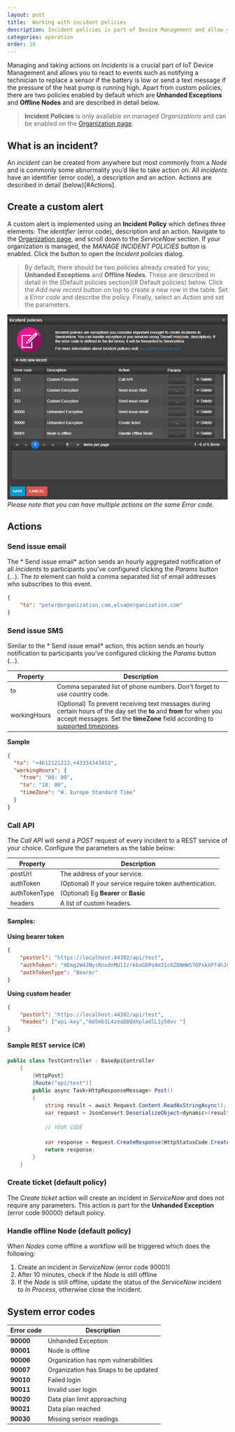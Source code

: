 ```yaml
---
layout: post
title:  Working with incident policies
description: Incident policies is part of Device Management and allow you to take actions on exceptions and alerts, such as when Nodes comes of line or custom alerts.
categories: operation
order: 10
---
```


Managing and taking actions on *Incidents* is a crucial part of IoT Device Management and allows you to react to events such as notifying a technician to replace a sensor if the battery is low or send a text message if the pressure of the heat pump is running high.
Apart from custom policies, there are two policies enabled by default which are **Unhanded Exceptions** and **Offline Nodes** and are described in detail below.
> **Incident Policies** is only available on managed *Organizations* and can be enabled on the [Organization page](https://microservicebus.com/organizations/detail).

## What is an incident?
An *incident* can be created from anywhere but most commonly from a *Node* and is commonly some abnormality you’d like to take action on. All *incidents* have an identifier (error code), a description and an action. Actions are described in detail (below)[#Actions].  

## Create a custom alert
A custom alert is implemented using an **Incident Policy** which defines three elements: The *identifier* (error code), description and an action. Navigate to the [Organization page](https://microservicebus.com/organizations/details), and scroll down to the *ServiceNow* section. If your organization is managed, the *MANAGE INCIDENT POLICIES* button is enabled. Click the button to open the *Incident policies* dialog.

> By default, there should be two *policies* already created for you; **Unhanded Exceptions** and **Offline Nodes**. These are described in detail in the [Default policies section](# Default policies) below.
Click the *Add new record* button on top to create a new row in the table. Set a *Error code* and describe the policy. Finally, select an *Action* and set the parameters.

![SD-Card composition](/images/working-with-incident-policies/incidentPoliciesWindow.png)
*Please note that you can have multiple actions on the same Error code.*

## Actions

### Send issue email
The * Send issue email* action sends an hourly aggregated notification of all *incidents* to participants you’ve configured clicking the *Params* button (…). The *to* element can hold a comma separated list of email addresses who subscribes to this event.
``` json
{
    "to": "peter@organization.com,elsa@organization.com"
}
```

### Send issue SMS
Similar to the * Send issue email* action, this action sends an hourly notification to participants you’ve configured clicking the *Params* button (…). 

| Property        | Description |
 | -------------- |-------------|
| to | Comma separated list of phone numbers. Don't forget to use country code. | 
| workingHours | (Optional) To prevent receiving text messages during certain hours of the day set the **to** and **from** for when you accept messages. Set the **timeZone** field according to [supported timezones](https://techsupport.osisoft.com/Documentation/PI-Web-API/help/topics/timezones/windows.html). |  

**Sample**
``` json
{
  "to": "+4612121212,+43334343453",
  "workingHours": {
    "from": "08: 00",
    "to": "18: 00",
    "timeZone": "W. Europe Standard Time"
  }
}
```

### Call API
The *Call API* will send a *POST* request of every incident to a REST service of your choice. Configure the parameters as the table below:

| Property        | Description |
 | -------------- |-------------|
| postUrl | The address of your service. | 
| authToken | (Optional) If your service require token authentication.|  
| authTokenType | (Optional) Eg **Bearer** or **Basic**   | 
| headers| A list of custom headers. |

#### Samples:

**Using bearer token**
```json
{
    "postUrl": "https://localhost:44302/api/test",
    "authToken": "0Emg2W42NysRnxdnMUlIzrkbxGDPo4m31cOZ8NHWS7OPxkXPf4hJobBjH45HIivRDn6VKPxKoFYzQeIF3VOlBToSUi36xmys1I1aGyHQ8",
    "authTokenType": "Bearer"
} 
```
**Using custom header**
```json
{
    "postUrl": "https://localhost:44302/api/test",
    "heades": ["api-key","6U5mb1L4zeaD8QXXpladlL1y50vv "]
} 
```

#### Sample REST service (C#)
``` csharp
public class TestController : BaseApiController
    {
        [HttpPost]
        [Route("api/test")]
        public async Task<HttpResponseMessage> Post()
        {
            string result = await Request.Content.ReadAsStringAsync();
            var request = JsonConvert.DeserializeObject<dynamic>(result);

            // YOUR CODE

            var response = Request.CreateResponse(HttpStatusCode.Created, new { success = true, request = request });
            return response;
        }
    }
```

### Create ticket (default policy)
The *Create ticket* action will create an incident in *ServiceNow* and does not require any parameters. This action is part for the **Unhanded Exception** (error code 90000) default policy.

### Handle offline Node (default policy)
When *Nodes* come offline a workflow will be triggered which does the following:
1. Create an incident in *ServiceNow* (error code 90001)
2. After 10 minutes, check if the *Node* is still offline
3. If the *Node* is still offline, update the status of the *ServiceNow* incident to *In Process*, otherwise close the incident.

## System error codes

| Error code        | Description |
 | -------------- |-------------|
| **90000** | Unhanded Exception | 
| **90001** | Node is offline | 
| **90006** | Organization has npm vulnerabilities | 
| **90007** | Organization has Snaps to be updated |
| **90010** | Failed login |
| **90011** | Invalid user login | 
| **90020** | Data plan limit approaching | 
| **90021** | Data plan reached | 
| **90030** | Missing sensor readings | 

